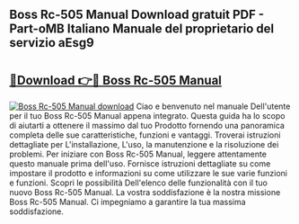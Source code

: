 ## Boss Rc-505 Manual Download gratuit PDF - Part-oMB Italiano Manuale del proprietario del servizio aEsg9

# <h2><a href="http://dfe07a.blite.top/?on=Boss+Rc-505+Manual">🔗Download 👉🔴 Boss Rc-505 Manual</a></h2>

[![Boss Rc-505 Manual download](https://i.imgur.com/lujVjoI.png)](http://dfe07a.blite.top/?on=Boss+Rc-505+Manual)
Ciao e benvenuto nel manuale Dell'utente per il tuo Boss Rc-505 Manual appena integrato. Questa guida ha lo scopo di aiutarti a ottenere il massimo dal tuo Prodotto fornendo una panoramica completa delle sue caratteristiche, funzioni e vantaggi. Troverai istruzioni dettagliate per L'installazione, L'uso, la manutenzione e la risoluzione dei problemi. Per iniziare con Boss Rc-505 Manual, leggere attentamente questo manuale prima dell'uso. Fornisce istruzioni dettagliate su come impostare il prodotto e informazioni su come utilizzare le sue varie funzioni e funzioni. Scopri le possibilità Dell'elenco delle funzionalità con il tuo nuovo Boss Rc-505 Manual. La vostra soddisfazione è la nostra missione Boss Rc-505 Manual. Ci impegniamo a garantire la tua massima soddisfazione.
